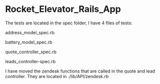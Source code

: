 # Rocket_Elevator_Rails_App

The tests are located in the spec folder, I have 4 files of tests: 

address_model_spec.rb

battery_model_spec.rb

quote_controller_spec.rb

leads_controller-spec.rb

I have moved the zendesk functions that are called in the quote and lead controller. They are located in ./lib/API/zendesk.rb
